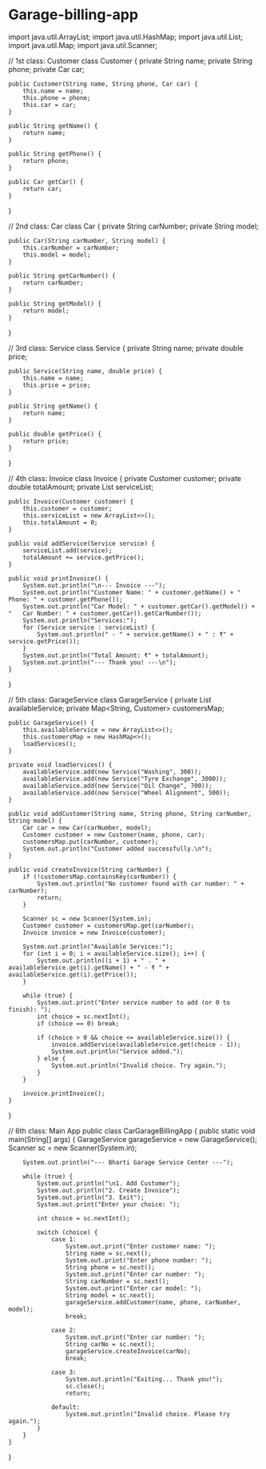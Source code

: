 # Garage-billing-app


import java.util.ArrayList;
import java.util.HashMap;
import java.util.List;
import java.util.Map;
import java.util.Scanner;

// 1st class: Customer
class Customer {
    private String name;
    private String phone;
    private Car car;

    public Customer(String name, String phone, Car car) {
        this.name = name;
        this.phone = phone;
        this.car = car;
    }

    public String getName() {
        return name;
    }

    public String getPhone() {
        return phone;
    }

    public Car getCar() {
        return car;
    }
}

// 2nd class: Car
class Car {
    private String carNumber;
    private String model;

    public Car(String carNumber, String model) {
        this.carNumber = carNumber;
        this.model = model;
    }

    public String getCarNumber() {
        return carNumber;
    }

    public String getModel() {
        return model;
    }
}

// 3rd class: Service
class Service {
    private String name;
    private double price;

    public Service(String name, double price) {
        this.name = name;
        this.price = price;
    }

    public String getName() {
        return name;
    }

    public double getPrice() {
        return price;
    }
}

// 4th class: Invoice
class Invoice {
    private Customer customer;
    private double totalAmount;
    private List<Service> serviceList;

    public Invoice(Customer customer) {
        this.customer = customer;
        this.serviceList = new ArrayList<>();
        this.totalAmount = 0;
    }

    public void addService(Service service) {
        serviceList.add(service);
        totalAmount += service.getPrice();
    }

    public void printInvoice() {
        System.out.println("\n--- Invoice ---");
        System.out.println("Customer Name: " + customer.getName() + "   Phone: " + customer.getPhone());
        System.out.println("Car Model: " + customer.getCar().getModel() + "   Car Number: " + customer.getCar().getCarNumber());
        System.out.println("Services:");
        for (Service service : serviceList) {
            System.out.println(" - " + service.getName() + " : ₹" + service.getPrice());
        }
        System.out.println("Total Amount: ₹" + totalAmount);
        System.out.println("--- Thank you! ---\n");
    }
}

// 5th class: GarageService
class GarageService {
    private List<Service> availableService;
    private Map<String, Customer> customersMap;

    public GarageService() {
        this.availableService = new ArrayList<>();
        this.customersMap = new HashMap<>();
        loadServices();
    }

    private void loadServices() {
        availableService.add(new Service("Washing", 300));
        availableService.add(new Service("Tyre Exchange", 3000));
        availableService.add(new Service("Oil Change", 700));
        availableService.add(new Service("Wheel Alignment", 500));
    }

    public void addCustomer(String name, String phone, String carNumber, String model) {
        Car car = new Car(carNumber, model);
        Customer customer = new Customer(name, phone, car);
        customersMap.put(carNumber, customer);
        System.out.println("Customer added successfully.\n");
    }

    public void createInvoice(String carNumber) {
        if (!customersMap.containsKey(carNumber)) {
            System.out.println("No customer found with car number: " + carNumber);
            return;
        }

        Scanner sc = new Scanner(System.in);
        Customer customer = customersMap.get(carNumber);
        Invoice invoice = new Invoice(customer);

        System.out.println("Available Services:");
        for (int i = 0; i < availableService.size(); i++) {
            System.out.println((i + 1) + " . " + availableService.get(i).getName() + " - ₹ " + availableService.get(i).getPrice());
        }

        while (true) {
            System.out.print("Enter service number to add (or 0 to finish): ");
            int choice = sc.nextInt();
            if (choice == 0) break;

            if (choice > 0 && choice <= availableService.size()) {
                invoice.addService(availableService.get(choice - 1));
                System.out.println("Service added.");
            } else {
                System.out.println("Invalid choice. Try again.");
            }
        }

        invoice.printInvoice();
    }
}

// 6th class: Main App
public class CarGarageBillingApp {
    public static void main(String[] args) {
        GarageService garageService = new GarageService();
        Scanner sc = new Scanner(System.in);

        System.out.println("--- Bharti Garage Service Center ---");

        while (true) {
            System.out.println("\n1. Add Customer");
            System.out.println("2. Create Invoice");
            System.out.println("3. Exit");
            System.out.print("Enter your choice: ");

            int choice = sc.nextInt();

            switch (choice) {
                case 1:
                    System.out.print("Enter customer name: ");
                    String name = sc.next();
                    System.out.print("Enter phone number: ");
                    String phone = sc.next();
                    System.out.print("Enter car number: ");
                    String carNumber = sc.next();
                    System.out.print("Enter car model: ");
                    String model = sc.next();
                    garageService.addCustomer(name, phone, carNumber, model);
                    break;

                case 2:
                    System.out.print("Enter car number: ");
                    String carNo = sc.next();
                    garageService.createInvoice(carNo);
                    break;

                case 3:
                    System.out.println("Exiting... Thank you!");
                    sc.close();
                    return;

                default:
                    System.out.println("Invalid choice. Please try again.");
            }
        }
    }
}
